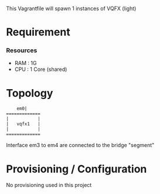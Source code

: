 
This Vagrantfile will spawn 1 instances of VQFX (light)  

# Requirement

### Resources
 - RAM : 1G
 - CPU : 1 Core (shared)

# Topology

        em0|      
    =============
    |           |
    |   vqfx1   |
    |           |
    =============

Interface em3 to em4 are connected to the bridge "segment"

# Provisioning / Configuration

No provisioning used in this project
